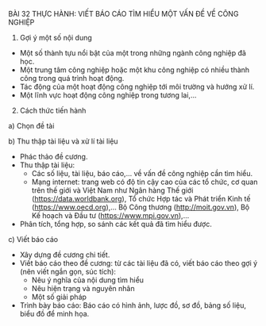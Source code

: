 BÀI 32 THỰC HÀNH: VIẾT BÁO CÁO TÌM HIỂU MỘT VẤN ĐỀ VỀ CÔNG NGHIỆP

1. Gợi ý một số nội dung
- Một số thành tựu nổi bật của một trong những ngành công nghiệp đã học.
- Một trung tâm công nghiệp hoặc một khu công nghiệp có nhiều thành công trong quá trình hoạt động.
- Tác động của một hoạt động công nghiệp tới môi trường và hướng xử lí.
- Một lĩnh vực hoạt động công nghiệp trong tương lai,...

2. Cách thức tiến hành

a) Chọn đề tài

b) Thu thập tài liệu và xử lí tài liệu
- Phác thảo đề cương.
- Thu thập tài liệu:
  + Các số liệu, tài liệu, báo cáo,... về vấn đề công nghiệp cần tìm hiểu.
  + Mạng internet: trang web có độ tin cậy cao của các tổ chức, cơ quan trên thế giới và Việt Nam như Ngân hàng Thế giới (https://data.worldbank.org), Tổ chức Hợp tác và Phát triển Kinh tế (https://www.oecd.org),... Bộ Công thương (http://moit.gov.vn), Bộ Kế hoạch và Đầu tư (https://www.mpi.gov.vn),...
- Phân tích, tổng hợp, so sánh các kết quả đã tìm hiểu được.

c) Viết báo cáo
- Xây dựng đề cương chi tiết.
- Viết báo cáo theo đề cương: từ các tài liệu đã có, viết báo cáo theo gợi ý (nên viết ngắn gọn, súc tích):
  + Nêu ý nghĩa của nội dung tìm hiểu
  + Nêu hiện trạng và nguyên nhân
  + Một số giải pháp
- Trình bày báo cáo: Báo cáo có hình ảnh, lược đồ, sơ đồ, bảng số liệu, biểu đồ để minh họa.